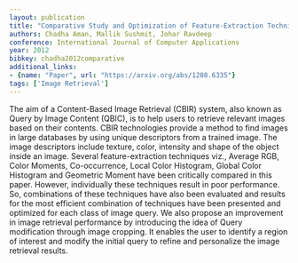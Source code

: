 ```yaml
---
layout: publication
title: "Comparative Study and Optimization of Feature-Extraction Techniques for Content based Image Retrieval"
authors: Chadha Aman, Mallik Sushmit, Johar Ravdeep
conference: International Journal of Computer Applications
year: 2012
bibkey: chadha2012comparative
additional_links:
- {name: "Paper", url: "https://arxiv.org/abs/1208.6335"}
tags: ['Image Retrieval']
---
```

The aim of a Content-Based Image Retrieval (CBIR) system, also known as Query by Image Content (QBIC), is to help users to retrieve relevant images based on their contents. CBIR technologies provide a method to find images in large databases by using unique descriptors from a trained image. The image descriptors include texture, color, intensity and shape of the object inside an image. Several feature-extraction techniques viz., Average RGB, Color Moments, Co-occurrence, Local Color Histogram, Global Color Histogram and Geometric Moment have been critically compared in this paper. However, individually these techniques result in poor performance. So, combinations of these techniques have also been evaluated and results for the most efficient combination of techniques have been presented and optimized for each class of image query. We also propose an improvement in image retrieval performance by introducing the idea of Query modification through image cropping. It enables the user to identify a region of interest and modify the initial query to refine and personalize the image retrieval results.
